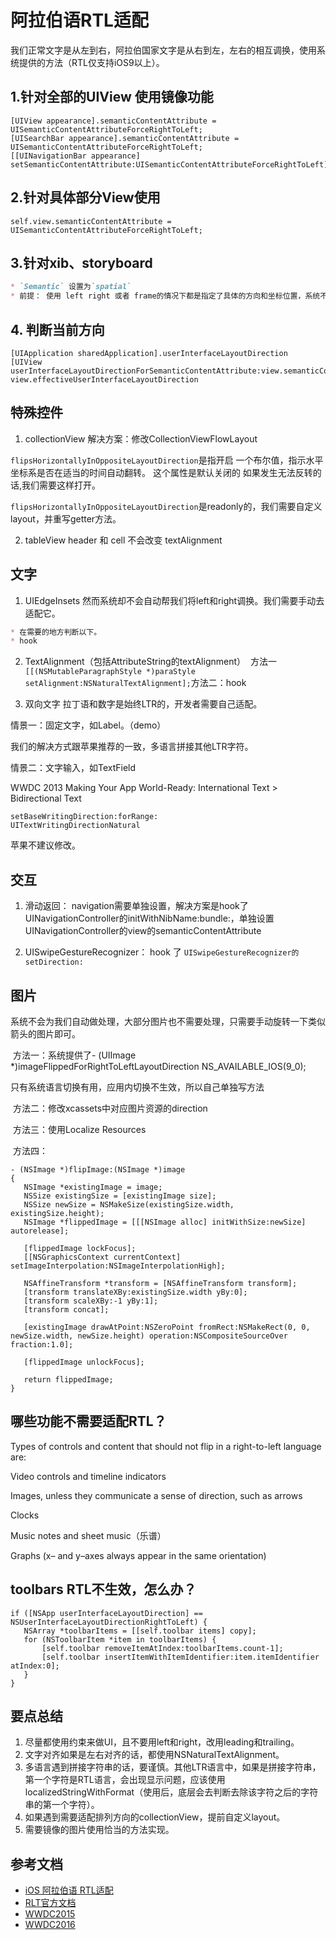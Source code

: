 # 阿拉伯语RTL适配
我们正常文字是从左到右，阿拉伯国家文字是从右到左，左右的相互调换，使用系统提供的方法（RTL仅支持iOS9以上）。

## 1.针对全部的UIView 使用镜像功能
```objc
[UIView appearance].semanticContentAttribute = UISemanticContentAttributeForceRightToLeft;
[UISearchBar appearance].semanticContentAttribute = UISemanticContentAttributeForceRightToLeft;
[[UINavigationBar appearance] setSemanticContentAttribute:UISemanticContentAttributeForceRightToLeft];
```

## 2.针对具体部分View使用
```objc
self.view.semanticContentAttribute = UISemanticContentAttributeForceRightToLeft;
```

## 3.针对xib、storyboard
```markdown
* `Semantic` 设置为`spatial`
* 前提： 使用 left right 或者 frame的情况下都是指定了具体的方向和坐标位置，系统不会进行调整，使用Leading和Trailing系统会自动调整。
```
## 4. 判断当前方向
```objc
[UIApplication sharedApplication].userInterfaceLayoutDirection
[UIView userInterfaceLayoutDirectionForSemanticContentAttribute:view.semanticContentAttribute]
view.effectiveUserInterfaceLayoutDirection
```

## 特殊控件
1. collectionView
解决方案：修改CollectionViewFlowLayout

`flipsHorizontallyInOppositeLayoutDirection`是指开启 一个布尔值，指示水平坐标系是否在适当的时间自动翻转。 这个属性是默认关闭的 如果发生无法反转的话,我们需要这样打开。

`flipsHorizontallyInOppositeLayoutDirection`是readonly的，我们需要自定义layout，并重写getter方法。

2. tableView
header 和 cell 不会改变 textAlignment

## 文字
1. UIEdgeInsets
然而系统却不会自动帮我们将left和right调换。我们需要手动去适配它。
```markdown
* 在需要的地方判断以下。
* hook
```

2. TextAlignment（包括AttributeString的textAlignment）
​  方法一 `[[(NSMutableParagraphStyle *)paraStyle setAlignment:NSNaturalTextAlignment];`
​ 方法二：hook

3. 双向文字
拉丁语和数字是始终LTR的，开发者需要自己适配。

情景一：固定文字，如Label。（demo）

​我们的解决方式跟苹果推荐的一致，多语言拼接其他LTR字符。

​情景二：文字输入，如TextField

WWDC 2013 Making Your App World-Ready: International Text > Bidirectional Text

```objc
setBaseWritingDirection:forRange:
UITextWritingDirectionNatural
```
苹果不建议修改。

## 交互
1. 滑动返回：
navigation需要单独设置，解决方案是hook了UINavigationController的initWithNibName:bundle:，单独设置UINavigationController的view的semanticContentAttribute

2. UISwipeGestureRecognizer：
hook 了 `UISwipeGestureRecognizer的setDirection:`

## 图片
系统不会为我们自动做处理，大部分图片也不需要处理，只需要手动旋转一下类似箭头的图片即可。

​ 方法一：系统提供了- (UIImage *)imageFlippedForRightToLeftLayoutDirection NS_AVAILABLE_IOS(9_0);

只有系统语言切换有用，应用内切换不生效，所以自己单独写方法

​ 方法二：修改xcassets中对应图片资源的direction

​ 方法三：使用Localize Resources

​ 方法四：

```objc
- (NSImage *)flipImage:(NSImage *)image
{
   NSImage *existingImage = image;
   NSSize existingSize = [existingImage size];
   NSSize newSize = NSMakeSize(existingSize.width, existingSize.height);
   NSImage *flippedImage = [[[NSImage alloc] initWithSize:newSize] autorelease];
 
   [flippedImage lockFocus];
   [[NSGraphicsContext currentContext] setImageInterpolation:NSImageInterpolationHigh];
 
   NSAffineTransform *transform = [NSAffineTransform transform];
   [transform translateXBy:existingSize.width yBy:0];
   [transform scaleXBy:-1 yBy:1];
   [transform concat];
 
   [existingImage drawAtPoint:NSZeroPoint fromRect:NSMakeRect(0, 0, newSize.width, newSize.height) operation:NSCompositeSourceOver fraction:1.0];
 
   [flippedImage unlockFocus];
 
   return flippedImage;
}
```

## 哪些功能不需要适配RTL？
Types of controls and content that should not flip in a right-to-left language are:

Video controls and timeline indicators

Images, unless they communicate a sense of direction, such as arrows

Clocks

Music notes and sheet music（乐谱）

Graphs (x– and y–axes always appear in the same orientation)

## toolbars RTL不生效，怎么办？
```objc
if ([NSApp userInterfaceLayoutDirection] == NSUserInterfaceLayoutDirectionRightToLeft) {
   NSArray *toolbarItems = [[self.toolbar items] copy];
   for (NSToolbarItem *item in toolbarItems) {
       [self.toolbar removeItemAtIndex:toolbarItems.count-1];
       [self.toolbar insertItemWithItemIdentifier:item.itemIdentifier atIndex:0];
   }
}
```

## 要点总结
1. 尽量都使用约束来做UI，且不要用left和right，改用leading和trailing。
2. 文字对齐如果是左右对齐的话，都使用NSNaturalTextAlignment。
3. 多语言遇到拼接字符串的话，要谨慎。其他LTR语言中，如果是拼接字符串，第一个字符是RTL语言，会出现显示问题，应该使用localizedStringWithFormat（使用后，底层会去判断去除该字符之后的字符串的第一个字符）。
4. 如果遇到需要适配排列方向的collectionView，提前自定义layout。
5. 需要镜像的图片使用恰当的方法实现。


## 参考文档
* [iOS 阿拉伯语 RTL适配](https://blog.csdn.net/a657651096/article/details/102805114)
* [RLT官方文档](https://developer.apple.com/library/archive/documentation/MacOSX/Conceptual/BPInternational/SupportingRight-To-LeftLanguages/SupportingRight-To-LeftLanguages.html)
* [WWDC2015](https://developer.apple.com/videos/play/wwdc2015/222/)
* [WWDC2016](https://developer.apple.com/videos/play/wwdc2016/232/)